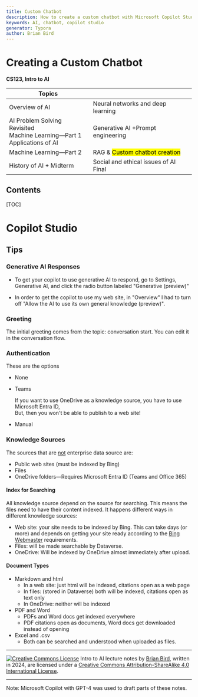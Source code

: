 ```yaml
---
title: Custom Chatbot
description: How to create a custom chatbot with Microsoft Copilot Studio
keywords: AI, chatbot, copilot studio
generator: Typora
author: Brian Bird
---
```


<h1>Creating a Custom Chatbot</h1>

**CS123, Intro to AI**

| Topics                                                       |                                              |
| ------------------------------------------------------------ | -------------------------------------------- |
| Overview of AI                                               | Neural networks and deep learning            |
| AI Problem Solving Revisited<br />Machine Learning&mdash;Part 1<br />Applications of AI | Generative AI +Prompt engineering            |
| Machine Learning&mdash;Part 2                                | RAG &  <mark>Custom chatbot creation</mark>  |
| History of AI + Midterm                                      | Social and ethical issues of AI  <br />Final |



<h2>Contents</h2>

[TOC]

# Copilot Studio

## Tips

### Generative AI Responses

- To get your copilot to use generative AI to respond, go to Settings, Generative AI, and click the radio button labeled "Generative (preview)" 

- In order to get the copilot to use my web site, in "Overview" I had to turn off "Allow the AI to use its own general knowledge (preview)".



### Greeting

The initial greeting comes from the topic: conversation start. You can edit it in the conversation flow.

### Authentication

These are the options

- None

- Teams

  If you want to use OneDrive as a knowledge source, you have to use Microsoft Entra ID,  
  But, then you won't be able to publish to a web site!

- Manual

### Knowledge Sources

The sources that are <u>not</u> enterprise data source are:

- Public web sites (must be indexed by Bing)
- Files
- OneDrive folders&mdash;Requires Microsoft Entra ID (Teams and Office 365)



#### Index for Searching

All knowledge source depend on the source for searching. This means the files need to have their content indexed. It happens different ways in different knowledge sources:

- Web site: your site needs to be indexed by Bing. This can take days (or more) and depends on getting your site ready according to the [Bing Webmaster](https://www.bing.com/webmasters) requirements.
- Files: will be made searchable by Dataverse.
- OneDrive: Will be indexed by OneDrive almost immediately after upload.

#### Document Types

- Markdown and html
  - In a web site: just html will be indexed, citations open as a web page
  - In files: (stored in Dataverse) both will be indexed, citations open as text only
  - In OneDrive: neither will be indexed
- PDF and Word
  - PDFs and Word docs get indexed everywhere
  - PDF citations open as documents, Word docs get downloaded instead of opening
- Excel and .csv
  - Both can be searched and understood when uploaded as files.




---

[![Creative Commons License](https://i.creativecommons.org/l/by-sa/4.0/88x31.png)](http://creativecommons.org/licenses/by-sa/4.0/) Intro to AI lecture notes by [Brian Bird](https://profbird.dev), written in <time>2024</time>, are licensed under a [Creative Commons Attribution-ShareAlike 4.0 International License](http://creativecommons.org/licenses/by-sa/4.0/). 

---

Note: Microsoft Copilot with GPT-4 was used to draft parts of these notes.

